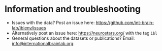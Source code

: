 # Information and troubleshooting
- Issues with the data? Post an issue here: <https://github.com/int-brain-lab/iblenv/issues>
- Alternatively post an issue here: <https://neurostars.org/> with the tag `ibl`
- General questions about the datasets or publications?  Email: [info@internationalbrainlab.org](info@internationalbrainlab.org)